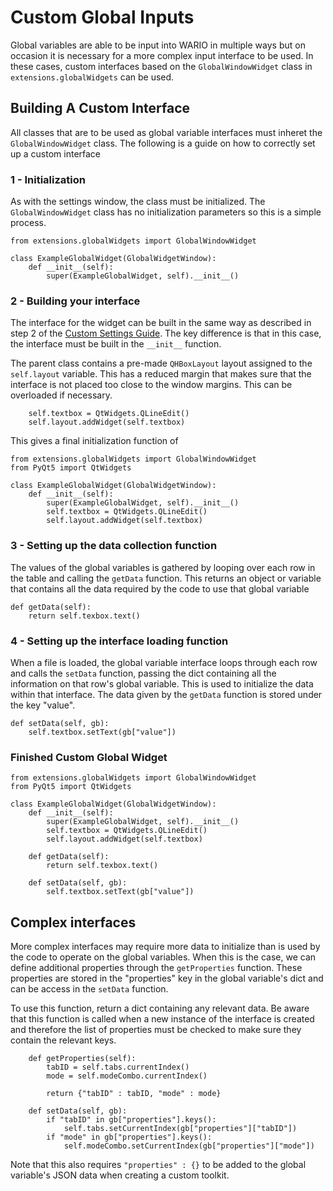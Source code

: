 # Custom Global Inputs

Global variables are able to be input into WARIO in multiple ways but on occasion it is necessary for a more complex input interface to be used. In these cases, custom interfaces based on the ```GlobalWindowWidget``` class in ```extensions.globalWidgets``` can be used.

## Building A Custom Interface

All classes that are to be used as global variable interfaces must inheret the ```GlobalWindowWidget``` class. The following is a guide on how to correctly set up a custom interface

### 1 - Initialization

As with the settings window, the class must be initialized. The ```GlobalWindowWidget``` class has no initialization parameters so this is a simple process.

```python3
from extensions.globalWidgets import GlobalWindowWidget

class ExampleGlobalWidget(GlobalWidgetWindow):
    def __init__(self):
        super(ExampleGlobalWidget, self).__init__()
```

### 2 - Building your interface

The interface for the widget can be built in the same way as described in step 2 of the [Custom Settings Guide](settings). The key difference is that in this case, the interface must be built in the ```__init__``` function. 

The parent class contains a pre-made ```QHBoxLayout``` layout assigned to the ```self.layout``` variable. This has a reduced margin that makes sure that the interface is not placed too close to the window margins. This can be overloaded if necessary.

```python3
    self.textbox = QtWidgets.QLineEdit()
    self.layout.addWidget(self.textbox)
```

This gives a final initialization function of

```python3
from extensions.globalWidgets import GlobalWindowWidget
from PyQt5 import QtWidgets

class ExampleGlobalWidget(GlobalWidgetWindow):
    def __init__(self):
        super(ExampleGlobalWidget, self).__init__()
        self.textbox = QtWidgets.QLineEdit()
        self.layout.addWidget(self.textbox)
```

### 3 - Setting up the data collection function

The values of the global variables is gathered by looping over each row in the table and calling the ```getData``` function. This returns an object or variable that contains all the data required by the code to use that global variable

```python3
def getData(self):
    return self.texbox.text()
```

### 4 - Setting up the interface loading function

When a file is loaded, the global variable interface loops through each row and calls the ```setData``` function, passing the dict containing all the information on that row's global variable. This is used to initialize the data within that interface. The data given by the ```getData``` function is stored under the key "value".

```python3
def setData(self, gb):
    self.textbox.setText(gb["value"])
```

### Finished Custom Global Widget

```python3
from extensions.globalWidgets import GlobalWindowWidget
from PyQt5 import QtWidgets

class ExampleGlobalWidget(GlobalWidgetWindow):
    def __init__(self):
        super(ExampleGlobalWidget, self).__init__()
        self.textbox = QtWidgets.QLineEdit()
        self.layout.addWidget(self.textbox)
        
    def getData(self):
        return self.texbox.text()
        
    def setData(self, gb):
        self.textbox.setText(gb["value"])
```

## Complex interfaces

More complex interfaces  may require more data to initialize than is used by the code to operate on the global variables. When this is the case, we can define additional properties through the ```getProperties``` function. These properties are stored in the "properties" key in the global variable's dict and can be access in the ```setData``` function.

To use this function, return a dict containing any relevant data. Be aware that this function is called when a new instance of the interface is created and therefore the list of properties must be checked to make sure they contain the relevant keys. 

```python3
    def getProperties(self):
        tabID = self.tabs.currentIndex()
        mode = self.modeCombo.currentIndex()
        
        return {"tabID" : tabID, "mode" : mode}
        
    def setData(self, gb):
        if "tabID" in gb["properties"].keys():
            self.tabs.setCurrentIndex(gb["properties"]["tabID"])
        if "mode" in gb["properties"].keys():
            self.modeCombo.setCurrentIndex(gb["properties"]["mode"])
```

Note that this also requires ```"properties" : {}``` to be added to the global variable's JSON data when creating a custom toolkit.